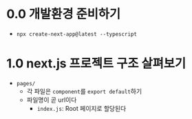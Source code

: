 # 0.0 개발환경 준비하기
  - `npx create-next-app@latest --typescript`

# 1.0 next.js 프로젝트 구조 살펴보기
- `pages/`
  - 각 파일은 `component`를 `export default`하기
  - 파일명이 곧 url이다
    - `index.js`: Root 페이지로 할당된다